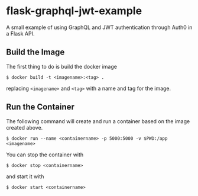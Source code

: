 # flask-graphql-jwt-example
A small example of using GraphQL and JWT authentication through Auth0 in a Flask API.

## Build the Image
The first thing to do is build the docker image
```
$ docker build -t <imagename>:<tag> .
```
replacing `<imagename>` and `<tag>` with a name and tag for the image.

## Run the Container
The following command will create and run a container based on the image created above.
```
$ docker run --name <containername> -p 5000:5000 -v $PWD:/app <imagename>
```
You can stop the container with 
```
$ docker stop <containername>
```
and start it with
```
$ docker start <containername>
```
